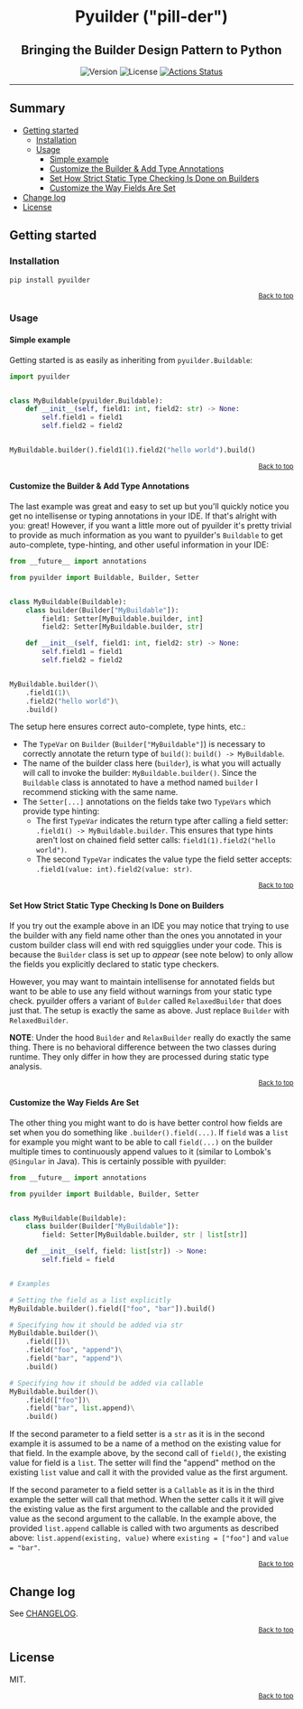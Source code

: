 <h1 id="title" align="center">Pyuilder ("pill-der")</h1>

<h2 align="center">
Bringing the Builder Design Pattern to Python
</h2>

<!-- Shields Here -->
<p align="center">
<img alt="Version" src="https://img.shields.io/python/required-version-toml?tomlFilePath=https%3A%2F%2Fraw.githubusercontent.com%2Fkevdog824%2Fpyuilder%2Fmain%2Fpyproject.toml"/>
<img alt="License" src="https://img.shields.io/github/license/Kevdog824/pyuilder"/>
<a href="https://github.com/kevdog824/pyuilder/actions/workflows/python.yml"><img alt="Actions Status" src="https://github.com/kevdog824/pyuilder/actions/workflows/python.yml/badge.svg"></a>
</p>

---

## Summary

- [Getting started](#getting-started)
  - [Installation](#installation)
  - [Usage](#usage)
    - [Simple example](#simple-example)
    - [Customize the Builder & Add Type Annotations](#customize-the-builder-and-add-type-annotations)
    - [Set How Strict Static Type Checking Is Done on Builders](#set-how-strict-static-type-checking-is-done-on-builders)
    - [Customize the Way Fields Are Set](#customize-the-way-fields-are-set)
- [Change log](#change-log)
- [License](#license)

<h2 id="getting-started">Getting started</h2>

<h3 id="installation">Installation</h3>

```shell
pip install pyuilder
```

<p align="right"><small><a href="#title">Back to top</a></small></p>

<h3 id="usage">Usage</h3>

<h4 id="simple-example">Simple example</h4>

Getting started is as easily as inheriting from `pyuilder.Buildable`:

```py
import pyuilder


class MyBuildable(pyuilder.Buildable):
    def __init__(self, field1: int, field2: str) -> None:
        self.field1 = field1
        self.field2 = field2


MyBuildable.builder().field1(1).field2("hello world").build()
```

<p align="right"><small><a href="#title">Back to top</a></small></p>

<h4 id="customize-the-builder-and-add-type-annotations">Customize the Builder & Add Type Annotations</h4>

The last example was great and easy to set up but you'll quickly notice you get no intellisense or typing annotations in your IDE. If that's alright with you: great! However, if you want a little more out of pyuilder it's pretty trivial to provide as much information as you want to pyuilder's `Buildable` to get auto-complete, type-hinting, and other useful information in your IDE:

```py
from __future__ import annotations

from pyuilder import Buildable, Builder, Setter


class MyBuildable(Buildable):
    class builder(Builder["MyBuildable"]):
        field1: Setter[MyBuildable.builder, int]
        field2: Setter[MyBuildable.builder, str]

    def __init__(self, field1: int, field2: str) -> None:
        self.field1 = field1
        self.field2 = field2


MyBuildable.builder()\
    .field1(1)\
    .field2("hello world")\
    .build()
```

The setup here ensures correct auto-complete, type hints, etc.:

- The `TypeVar` on `Builder` (`Builder["MyBuildable"]`) is necessary to correctly annotate the return type of `build()`: `build() -> MyBuildable`.
- The name of the builder class here (`builder`), is what you will actually will call to invoke the builder: `MyBuildable.builder()`.
  Since the `Buildable` class is annotated to have a method named `builder` I recommend sticking with the same name.
- The `Setter[...]` annotations on the fields take two `TypeVars` which provide type hinting:
  - The first `TypeVar` indicates the return type after calling a field setter: `.field1() -> MyBuildable.builder`.
    This ensures that type hints aren't lost on chained field setter calls: `field1(1).field2("hello world")`.
  - The second `TypeVar` indicates the value type the field setter accepts: `.field1(value: int).field2(value: str)`.

<p align="right"><small><a href="#title">Back to top</a></small></p>

<h4 id="set-how-strict-static-type-checking-is-done-on-builders">Set How Strict Static Type Checking Is Done on Builders</h4>

If you try out the example above in an IDE you may notice that trying to use the builder with any field name other than the ones you annotated in your custom builder class will end with red squigglies under your code. This is because the `Builder` class is set up to *appear* (see note below) to only allow the fields you explicitly declared to static type checkers.

However, you may want to maintain intellisense for annotated fields but want to be able to use any field without warnings from your static type check. pyuilder offers a variant of `Bulder` called `RelaxedBuilder` that does just that. The setup is exactly the same as above. Just replace `Builder` with `RelaxedBuilder`.

**NOTE**: Under the hood `Builder` and `RelaxBuilder` really do exactly the same thing. There is no behavioral difference between the two classes during runtime. They only differ in how they are processed during static type analysis.

<p align="right"><small><a href="#title">Back to top</a></small></p>

<h4 id="customize-the-way-fields-are-set">Customize the Way Fields Are Set</h4>

The other thing you might want to do is have better control how fields are set when you do something like `.builder().field(...)`. If `field` was a `list` for example you might want to be able to call `field(...)` on the builder multiple times to continuously append values to it (similar to Lombok's `@Singular` in Java). This is certainly possible with pyuilder:

```py
from __future__ import annotations

from pyuilder import Buildable, Builder, Setter


class MyBuildable(Buildable):
    class builder(Builder["MyBuildable"]):
        field: Setter[MyBuildable.builder, str | list[str]]

    def __init__(self, field: list[str]) -> None:
        self.field = field


# Examples

# Setting the field as a list explicitly
MyBuildable.builder().field(["foo", "bar"]).build()

# Specifying how it should be added via str
MyBuildable.builder()\
    .field([])\
    .field("foo", "append")\
    .field("bar", "append")\
    .build()

# Specifying how it should be added via callable
MyBuildable.builder()\
    .field(["foo"])\
    .field("bar", list.append)\
    .build()
```

If the second parameter to a field setter is a `str` as it is in the second example it is assumed to be a name of a method on the existing value for that field. In the example above, by the second call of `field()`, the existing value for field is a `list`. The setter will find the "append" method on the existing `list` value and call it with the provided value as the first argument.

If the second parameter to a field setter is a `Callable` as it is in the third example the setter will call that method. When the setter calls it it will give the existing value as the first argument to the callable and the provided value as the second argument to the callable. In the example above, the provided `list.append` callable is called with two arguments as described above: `list.append(existing, value)` where `existing = ["foo"]` and `value = "bar"`.

<p align="right"><small><a href="#title">Back to top</a></small></p>

<h2 id="change-log">Change log</h2>

See [CHANGELOG](https://github.com/kevdog824/pyuilder/blob/main/CHANGELOG.md).

<p align="right"><small><a href="#title">Back to top</a></small></p>

<h2 id="license">License</h2>

MIT.

<p align="right"><small><a href="#title">Back to top</a></small></p>
